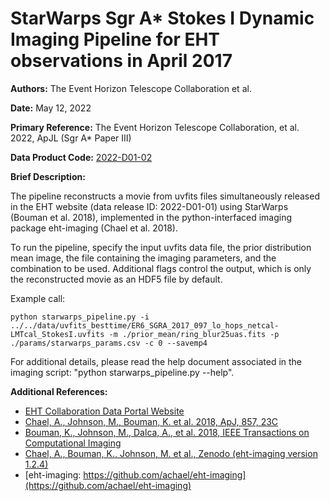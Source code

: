 # StarWarps Sgr A* Stokes I Dynamic Imaging Pipeline for EHT observations in April 2017

**Authors:** The Event Horizon Telescope Collaboration et al.

**Date:** May 12, 2022

**Primary Reference:** The Event Horizon Telescope Collaboration, et al. 2022, ApJL (Sgr A* Paper III)

**Data Product Code:** [2022-D01-02](https://eventhorizontelescope.org/for-astronomers/data)

**Brief Description:**

The pipeline reconstructs a movie from uvfits files simultaneously released in the EHT website (data release ID: 2022-D01-01) using StarWarps (Bouman et al. 2018), implemented in the python-interfaced imaging package eht-imaging (Chael et al. 2018).

To run the pipeline, specify the input uvfits data file, the prior distribution mean image, the file containing the imaging parameters, and the combination to be used. Additional flags control the output, which is only the reconstructed movie as an HDF5 file by default.

Example call:

    python starwarps_pipeline.py -i ../../data/uvfits_besttime/ER6_SGRA_2017_097_lo_hops_netcal-LMTcal_StokesI.uvfits -m ./prior_mean/ring_blur25uas.fits -p ./params/starwarps_params.csv -c 0 --savemp4
    
For additional details, please read the help document associated in the imaging script: "python starwarps_pipeline.py --help".

**Additional References:**

- [EHT Collaboration Data Portal Website](https://eventhorizontelescope.org/for-astronomers/data)
- [Chael, A., Johnson, M., Bouman, K. et al. 2018, ApJ, 857, 23C](https://ui.adsabs.harvard.edu/abs/2018ApJ...857...23C/abstract)
- [Bouman, K., Johnson, M., Dalca, A., et al. 2018, IEEE Transactions on Computational Imaging](https://ui.adsabs.harvard.edu/abs/2017arXiv171101357B/abstract)
- [Chael, A., Bouman, K., Johnson, M. et al., Zenodo (eht-imaging version 1.2.4)](https://zenodo.org/record/6519440)
- [eht-imaging: https://github.com/achael/eht-imaging](https://github.com/achael/eht-imaging)
